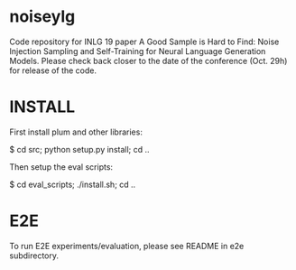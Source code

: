 # noiseylg
Code repository for INLG 19 paper A Good Sample is Hard to Find: Noise Injection Sampling and Self-Training for Neural Language Generation Models. Please check back closer to the date of the conference (Oct. 29h) for release of the code.


# INSTALL

First install plum and other libraries:

$ cd src; python setup.py install; cd ..

Then setup the eval scripts:

$ cd eval_scripts; ./install.sh; cd ..

# E2E

To run E2E experiments/evaluation, please see README in e2e subdirectory.
